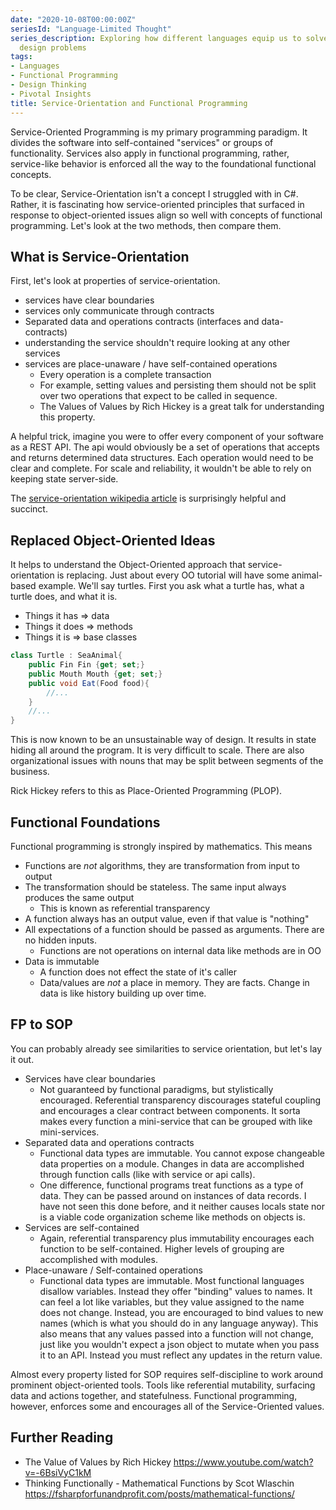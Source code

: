 ```yaml
---
date: "2020-10-08T00:00:00Z"
seriesId: "Language-Limited Thought"
series_description: Exploring how different languages equip us to solve different
  design problems
tags:
- Languages
- Functional Programming
- Design Thinking
- Pivotal Insights
title: Service-Orientation and Functional Programming
---
```


Service-Oriented Programming is my primary programming paradigm. It divides the software into self-contained "services" or groups of functionality. Services also apply in functional programming, rather, service-like behavior is enforced all the way to the foundational functional concepts.
<!--more-->

To be clear, Service-Orientation isn't a concept I struggled with in C#. Rather, it is fascinating how service-oriented principles that surfaced in response to object-oriented issues align so well with concepts of functional programming. Let's look at the two methods, then compare them.

## What is Service-Orientation
First, let's look at properties of service-orientation.
 - services have clear boundaries
 - services only communicate through contracts 
 - Separated data and operations contracts (interfaces and data-contracts)
 - understanding the service shouldn't require looking at any other services
 - services are place-unaware / have self-contained operations
   - Every operation is a complete transaction
   - For example, setting values and persisting them should not be split over two operations that expect to be called in sequence.
   - The Values of Values by Rich Hickey is a great talk for understanding this property.

A helpful trick, imagine you were to offer every component of your software as a REST API.  The api would obviously be a set of operations that accepts and returns determined data structures. Each operation would need to be clear and complete. For scale and reliability, it wouldn't be able to rely on keeping state server-side.

The [service-orientation wikipedia article](https://en.wikipedia.org/wiki/Service-orientation) is surprisingly helpful and succinct.

## Replaced Object-Oriented Ideas
It helps to understand the Object-Oriented approach that service-orientation is replacing. Just about every OO tutorial will have some animal-based example. We'll say turtles. First you ask what a turtle has, what a turtle does, and what it is. 
 - Things it has => data
 - Things it does => methods
 - Things it is => base classes

```cs
class Turtle : SeaAnimal{
    public Fin Fin {get; set;}
    public Mouth Mouth {get; set;} 
    public void Eat(Food food){ 
        //...
    } 
    //...
}
```

This is now known to be an unsustainable way of design. It results in state hiding all around the program. It is very difficult to scale. There are also organizational issues with nouns that may be split between segments of the business.

Rick Hickey refers to this as Place-Oriented Programming (PLOP). 

## Functional Foundations

Functional programming is strongly inspired by mathematics. This means
- Functions are *not* algorithms, they are transformation from input to output
- The transformation should be stateless. The same input always produces the same output
  - This is known as referential transparency
- A function always has an output value, even if that value is "nothing"
- All expectations of a function should be passed as arguments. There are no hidden inputs.
  - Functions are not operations on internal data like methods are in OO
- Data is immutable
  - A function does not effect the state of it's caller 
  - Data/values are *not* a place in memory. They are facts. Change in data is like history building up over time.


## FP to SOP
You can probably already see similarities to service orientation, but let's lay it out.
- Services have clear boundaries
    - Not guaranteed by functional paradigms, but stylistically encouraged. Referential transparency discourages stateful coupling and encourages a clear contract between components. It sorta makes every function a mini-service that can be grouped with like mini-services. 
- Separated data and operations contracts
    - Functional data types are immutable. You cannot expose changeable data properties on a module. Changes in data are accomplished through function calls (like with service or api calls).
    - One difference, functional programs treat functions as a type of data. They can be passed around on instances of data records. I have not seen this done before, and it neither causes locals state nor is a viable code organization scheme like methods on objects is.
- Services are self-contained
    - Again, referential transparency plus immutability encourages each function to be self-contained. Higher levels of grouping are accomplished with modules.
- Place-unaware / Self-contained operations
    - Functional data types are immutable. Most functional languages disallow variables. Instead they offer "binding" values to names. It can feel a lot like variables, but they value assigned to the name does not change. Instead, you are encouraged to bind values to new names (which is what you should do in any language anyway). This also means that any values passed into a function will not change, just like you wouldn't expect a json object to mutate when you pass it to an API. Instead you must reflect any updates in the return value.

Almost every property listed for SOP requires self-discipline to work around prominent object-oriented tools. Tools like referential mutability, surfacing data and actions together, and statefulness. Functional programming, however, enforces some and encourages all of the Service-Oriented values.

## Further Reading
- The Value of Values by Rich Hickey https://www.youtube.com/watch?v=-6BsiVyC1kM
- Thinking Functionally - Mathematical Functions by Scot Wlaschin https://fsharpforfunandprofit.com/posts/mathematical-functions/